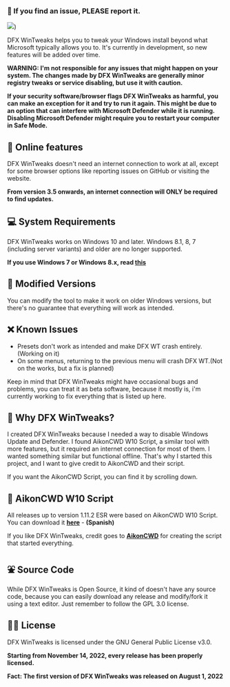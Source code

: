 ### 🙏 If you find an issue, PLEASE report it.

![]([https://raw.githubusercontent.com/ivandfx.github.io/DFXWinTweaks/icons/download/dfxWT_icon-new.png))

DFX WinTweaks helps you to tweak your Windows install beyond what Microsoft typically allows you to. It's currently in development, so new features will be added over time.

**WARNING: I'm not responsible for any issues that might happen on your system. The changes made by DFX WinTweaks are generally minor registry tweaks or service disabling, but use it with caution.**

**If your security software/browser flags DFX WinTweaks as harmful, you can make an exception for it and try to run it again. This might be due to an option that can interfere with Microsoft Defender while it is running. Disabling Microsoft Defender might require you to restart your computer in Safe Mode.**

## 🐇 Online features
DFX WinTweaks doesn't need an internet connection to work at all, except for some browser options like reporting issues on GitHub or visiting the website.

**From version 3.5 onwards, an internet connection will ONLY be required to find updates.**

## 💻 System Requirements
DFX WinTweaks works on Windows 10 and later. Windows 8.1, 8, 7 (including server variants) and older are no longer supported.

**If you use Windows 7 or Windows 8.x, read [this](https://ivandfx.github.io/DFXWinTweaks/posts/fin-sunsetting-nt6.html)**

## 💱 Modified Versions
You can modify the tool to make it work on older Windows versions, but there's no guarantee that everything will work as intended.

## ❌ Known Issues
- Presets don't work as intended and make DFX WT crash entirely. (Working on it)
- On some menus, returning to the previous menu will crash DFX WT.(Not on the works, but a fix is planned)

Keep in mind that DFX WinTweaks might have occasional bugs and problems, you can treat it as beta software, because it mostly is, i'm currently working to fix everything that is listed up here.

## 🧀 Why DFX WinTweaks?
I created DFX WinTweaks because I needed a way to disable Windows Update and Defender. I found AikonCWD W10 Script, a similar tool with more features, but it required an internet connection for most of them. I wanted something similar but functional offline. That's why I started this project, and I want to give credit to AikonCWD and their script.

If you want the AikonCWD Script, you can find it by scrolling down.

## 🧭 AikonCWD W10 Script
All releases up to version 1.11.2 ESR were based on AikonCWD W10 Script. You can download it [**here**](https://github.com/aikoncwd/win10script) - **(Spanish)**

If you like DFX WinTweaks, credit goes to [**AikonCWD**](https://github.com/aikoncwd) for creating the script that started everything.

## ⛲ Source Code
While DFX WinTweaks is Open Source, it kind of doesn't have any source code, because you can easily download any release and modify/fork it using a text editor. Just remember to follow the GPL 3.0 license.

## 👨‍🎓 License
DFX WinTweaks is licensed under the GNU General Public License v3.0.

**Starting from November 14, 2022, every release has been properly licensed.**

**Fact: The first version of DFX WinTweaks was released on August 1, 2022**
